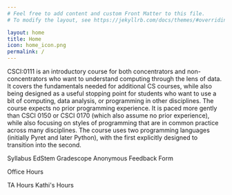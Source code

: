 ```yaml
---
# Feel free to add content and custom Front Matter to this file.
# To modify the layout, see https://jekyllrb.com/docs/themes/#overriding-theme-defaults

layout: home
title: Home
icon: home_icon.png
permalink: /
---
```


CSCI:0111 is an introductory course for both concentrators and non-concentrators who want to understand computing through the lens of data. It covers the fundamentals needed for additional CS courses, while also being designed as a useful stopping point for students who want to use a bit of computing, data analysis, or programming in other disciplines.
The course expects no prior programming experience. It is paced more gently than CSCI 0150 or CSCI 0170 (which also assume no prior experience), while also focusing on styles of programming that are in common practice across many disciplines. The course uses two programming languages (initially Pyret and later Python), with the first explicitly designed to transition into the second.

Syllabus
EdStem
Gradescope
Anonymous Feedback Form

Office Hours

TA Hours
Kathi's Hours
